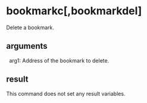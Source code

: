 
# bookmarkc[,bookmarkdel]

Delete a bookmark.

## arguments 

  arg1: Address of the bookmark to delete. 

## result
This command does not set any result variables.
